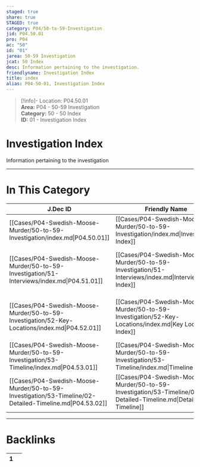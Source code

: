 ```yaml
---  
staged: true  
share: true  
STAGED: true  
category: P04/50-to-59-Investigation  
jid: P04.50.01  
pro: P04  
ac: "50"  
id: "01"  
jarea: 50-59 Investigation  
jcat: 50 Index  
desc: Information pertaining to the investigation.  
friendlyname: Investigation Index  
title: index  
alias: P04-50-01, Investigation Index  
---  
```

  
>[!info]- Location: P04.50.01  
>**Area:** P04 - 50-59 Investigation  
>**Category:** 50 - 50 Index  
>**ID:** 01 - Investigation Index  
  
# Investigation Index  
  
Information pertaining to the investigation  
  
  
  
---  
# In This Category  
  
| J.Dec ID                                                                                                 | Friendly Name                                                                                                    | Description                                                       |  
| -------------------------------------------------------------------------------------------------------- | ---------------------------------------------------------------------------------------------------------------- | ----------------------------------------------------------------- |  
| [[Cases/P04-Swedish-Moose-Murder/50-to-59-Investigation/index.md\|P04.50.01]]                            | [[Cases/P04-Swedish-Moose-Murder/50-to-59-Investigation/index.md\|Investigation Index]]                          | Information pertaining to the investigation.                      |  
| [[Cases/P04-Swedish-Moose-Murder/50-to-59-Investigation/51-Interviews/index.md\|P04.51.01]]              | [[Cases/P04-Swedish-Moose-Murder/50-to-59-Investigation/51-Interviews/index.md\|Interviews Index]]               | Writeups and notes about interviews conducted by law enforcement. |  
| [[Cases/P04-Swedish-Moose-Murder/50-to-59-Investigation/52-Key-Locations/index.md\|P04.52.01]]           | [[Cases/P04-Swedish-Moose-Murder/50-to-59-Investigation/52-Key-Locations/index.md\|Key Locations Index]]         | Information and notes about key locations pertaining to the case. |  
| [[Cases/P04-Swedish-Moose-Murder/50-to-59-Investigation/53-Timeline/index.md\|P04.53.01]]                | [[Cases/P04-Swedish-Moose-Murder/50-to-59-Investigation/53-Timeline/index.md\|Timeline Index]]                   | Contains the timeline of events.                                  |  
| [[Cases/P04-Swedish-Moose-Murder/50-to-59-Investigation/53-Timeline/02-Detailed-Timeline.md\|P04.53.02]] | [[Cases/P04-Swedish-Moose-Murder/50-to-59-Investigation/53-Timeline/02-Detailed-Timeline.md\|Detailed Timeline]] | Detailed timeline of events.                                      |  
  
  
---  
# Backlinks  
<div><table class="dataview table-view-table"><thead class="table-view-thead"><tr class="table-view-tr-header"><th class="table-view-th"><span></span><span class="dataview small-text">1</span></th><th class="table-view-th"><span></span></th></tr></thead><tbody class="table-view-tbody"></tbody></table></div>